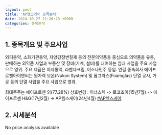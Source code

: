```yaml
---
layout: post
title: 'AP헬스케어 종목분석'
date: 2024-10-27 21:20:23 +0900
categories: 종목분석
---
```


## 1. 종목개요 및 주요사업

외피용약, 소화기관용약, 자양강장변질제 등의 전문의약품을 중심으로 의약품을 유통, 판매하는 의약품 사업과 부동산 및 장비(기계, 설비)를 대여하는 임대 사업을 주요 사업으로 영위. 주요 제품은 이지롱액, 라벤다크림, 이소나민주 등임. 연결 종속회사 에이프로젠아이앤씨는 원자력 보온(Nukon System) 및 폼그라스(Foamglas) 단열 공사, 가공 등의 단열 사업을 주요 사업으로 영위.

최대주주는 에이프로젠 외(77.28%) 상호변경 : 이너스텍 -> 로코조이(15년7월) -> 에이프로젠 H&G(17년2월) -> AP헬스케어(24년4월)
[#AP헬스케어](#)

## 2. 시세분석

No price analysis available

